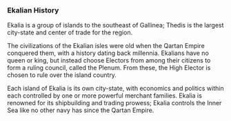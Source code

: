 ### Ekalian History
Ekalia is a group of islands to the southeast of Gallinea; Thedis is the largest city-state and center of trade for the region.

The civilizations of the Ekalian isles were old when the Qartan Empire conquered them, with a history dating back millennia. Ekalians have no queen or king, but instead choose Electors from among their citizens to form a ruling council, called the Plenum. From these, the High Elector is chosen to rule over the island country.

Each island of Ekalia is its own city-state, with economics and politics within each controlled by one or more powerful merchant families. Ekalia is renowned for its shipbuilding and trading prowess; Ekalia controls the Inner Sea like no other navy has since the Qartan Empire.

